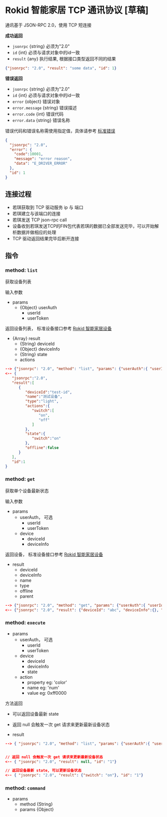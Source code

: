 # Rokid 智能家居 TCP 通讯协议 [草稿]

通讯基于 JSON-RPC 2.0，使用 TCP 短连接

**成功返回**

- `jsonrpc` {string} 必须为"2.0"
- `id` {int} 必须与请求对象中的id一致
- `result` {any} 执行结果, 根据接口类型返回不同的结果


```json
{"jsonrpc": "2.0", "result": "some data", "id": 1}
```

**错误返回**

- `jsonrpc` {string} 必须为"2.0"
- `id` {int} 必须与请求对象中的id一致
- `error` {object} 错误对象
- `error.message` {string} 错误描述
- `error.code` {int} 错误代码
- `error.data` {string} 错误名称

错误代码和错误名称需使用指定值，具体请参考 [标准错误](../v1/errors.md)

```json
{
  "jsonrpc": "2.0",
  "error": {
    "code":10001,
    "message": "error reason",
    "data": "E_DRIVER_ERROR"
  },
  "id": 1
}
```

## 连接过程

- 若琪获取到 TCP 驱动服务 ip 与 端口
- 若琪建立与该端口的连接
- 若琪发送 TCP json-rpc call
- 设备收到若琪发送TCP的FIN包代表若琪的数据已全部发送完毕，可以开始解析数据并做相应的处理
- TCP 驱动返回结果完毕后断开连接

## 指令

### method: `list`

获取设备列表

输入参数

- params
  - {Object} userAuth
    - userId
    - userToken


返回设备列表， 标准设备接口参考 [Rokid 智能家居设备][device]

- {Array} result
  - {String} deviceId
  - {Object} deviceInfo
  - {String} state
  - actions

```json
--> {"jsonrpc": "2.0", "method": "list", "params": {"userAuth":{ "userId": "hello1234" }}, "id": 1}
<-- {
   "jsonrpc":"2.0",
   "result":[
      {
         "deviceId":"test-id",
         "name":"测试设备",
         "type":"light",
         "actions":{
            "switch":[
               "on",
               "off"
            ]
         },
         "state":{
            "switch":"on"
         },
         "offline":false
      }
   ],
   "id":1
}
```

### method: `get`

获取单个设备最新状态


输入参数

- params
  - userAuth， 可选
    - userId
    - userToken
  - device
    - deviceId
    - deviceInfo

返回设备， 标准设备接口参考 [Rokid 智能家居设备][device]

- result
  - deviceId
  - deviceInfo
  - name
  - type
  - offline
  - parent



```json
--> {"jsonrpc": "2.0", "method": "get", "params": {"userAuth":{ "userId": "hello1234", "userToken": "" }, "device": {"deviceId": "", deviceInfo: {}}}, "id": 1}
<-- {"jsonrpc": "2.0", "result": {"deviceId": "abc", "deviceInfo":{}, "name": "灯", "type": "light", "offline": false}, "id": 1}
```

### method: `execute`

- params
  - userAuth， 可选
    - userId
    - userToken
  - device
    - deviceId
    - deviceInfo
    - state
  - action
    - property  eg: 'color'
    - name  eg: 'num'
    - value eg: 0xff0000

方法返回

- 可以返回设备最新 state
- 返回 null 会触发一次 get 请求来更新最新设备状态

- result

```json
--> { "jsonrpc": "2.0", "method": "list", "params": {"userAuth":{ "userId": "hello1234" }, "device": {"deviceId": "abc"}, "action": {"property": "switch", "name": "on"}}, "id": "1" }


// 返回 null 会触发一次 get 请求来更新最新设备状态
<-- { "jsonrpc": "2.0", "result": null, "id": "1"}

// 返回设备最新 state, 可以更新设备状态
<-- { "jsonrpc": "2.0", "result": {"switch": "on"}, "id": "1"}
```

### method: `command`

- params
  - method {String}
  - params {Object}


[device]: ../v1/device/device.md
